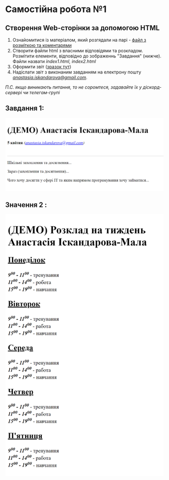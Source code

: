 # Самостійна робота №1
## Створення Web-сторінки за допомогою HTML
1. Ознайомитися із матеріалом, який розгядали на парі - [файл з розміткою та коментарями](./index.html)
2. Створити файли html з власними відповідями та розкладом. Розмітити елементи, відповідно до зображеннь "Завдання" (нижче). Файли назвати *index1.html, index2.html*
3. Оформити звіт ([зразок тут](https://docs.google.com/document/d/1IwAhl3XOzQaN0jw43t80GsCydniv2RBr/edit?usp=sharing&ouid=104655624940914441082&rtpof=true&sd=true))
4. Надіслати звіт з виконаним завданням на електрону пошту *anastasia.iskandarova@gmail.com*.

*П.С. якщо виникають питання, то не соромтеся, задавайте їх у діскорд-сервері чи телегам-групі*


## Завдання 1: 
![Завдання](img/1.png)

## Значення 2 : 
![Значення](img/2.png)